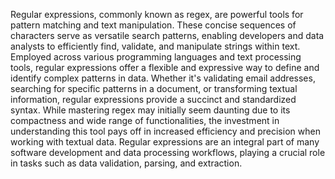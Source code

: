 Regular expressions, commonly known as regex, are powerful tools for pattern matching and text manipulation. These concise sequences of characters serve as versatile search patterns, enabling developers and data analysts to efficiently find, validate, and manipulate strings within text. Employed across various programming languages and text processing tools, regular expressions offer a flexible and expressive way to define and identify complex patterns in data. Whether it's validating email addresses, searching for specific patterns in a document, or transforming textual information, regular expressions provide a succinct and standardized syntax. While mastering regex may initially seem daunting due to its compactness and wide range of functionalities, the investment in understanding this tool pays off in increased efficiency and precision when working with textual data. Regular expressions are an integral part of many software development and data processing workflows, playing a crucial role in tasks such as data validation, parsing, and extraction.
